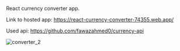 React currency converter app.

Link to hosted app: https://react-currency-converter-74355.web.app/

Used api: https://github.com/fawazahmed0/currency-api

![converter_2](https://user-images.githubusercontent.com/48638830/127865142-38ad0b35-626e-495f-9041-9b297bdb9113.png)

